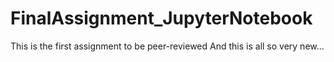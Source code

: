 # FinalAssignment_JupyterNotebook
This is the first assignment to be peer-reviewed
And this is all so very new...
